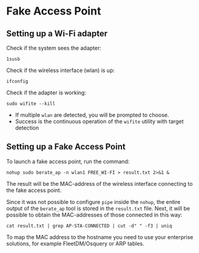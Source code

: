 # Fake Access Point

## Setting up a Wi-Fi adapter

Check if the system sees the adapter:
```
1susb
```

Check if the wireless interface (wlan) is up:
```
ifconfig
```

Check if the adapter is working:
```
sudo wifite --kill
```

* If multiple `wlan` are detected, you will be prompted to choose.
* Success is the continuous operation of the `wifite` utility with target detection

## Setting up a Fake Access Point

To launch a fake access point, run the command:
```
nohup sudo berate_ap -n wlan1 FREE_WI-FI > result.txt 2>&1 &
```

The result will be the MAC-address of the wireless interface connecting to the fake access point.

Since it was not possible to configure `pipe` inside the `nohup`, the entire output of the `berate_ap` tool is stored in the `result.txt` file. Next, it will be possible to obtain the MAC-addresses of those connected in this way:
```
cat result.txt | grep AP-STA-CONNECTED | cut -d" " -f3 | uniq
```

To map the MAC address to the hostname you need to use your enterprise solutions, for example FleetDM/Osquery or ARP tables.